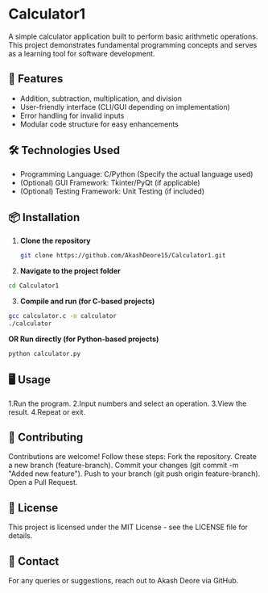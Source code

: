 # Calculator1

A simple calculator application built to perform basic arithmetic operations. This project demonstrates fundamental programming concepts and serves as a learning tool for software development.

## 🚀 Features

- Addition, subtraction, multiplication, and division
- User-friendly interface (CLI/GUI depending on implementation)
- Error handling for invalid inputs
- Modular code structure for easy enhancements

## 🛠 Technologies Used

- Programming Language: C/Python (Specify the actual language used)
- (Optional) GUI Framework: Tkinter/PyQt (if applicable)
- (Optional) Testing Framework: Unit Testing (if included)

## 📦 Installation

1. **Clone the repository**
   ```sh
   git clone https://github.com/AkashDeore15/Calculator1.git
   
2. **Navigate to the project folder**
```sh
cd Calculator1
```

3. **Compile and run (for C-based projects)**

```sh
gcc calculator.c -o calculator
./calculator
```
**OR
Run directly (for Python-based projects)**

```sh
python calculator.py
```
## 🖥️ Usage
1.Run the program.
2.Input numbers and select an operation.
3.View the result.
4.Repeat or exit.

## 🔧 Contributing
Contributions are welcome! Follow these steps:
Fork the repository.
Create a new branch (feature-branch).
Commit your changes (git commit -m "Added new feature").
Push to your branch (git push origin feature-branch).
Open a Pull Request.

## 📝 License
This project is licensed under the MIT License - see the LICENSE file for details.

## 📩 Contact
For any queries or suggestions, reach out to Akash Deore via GitHub.
